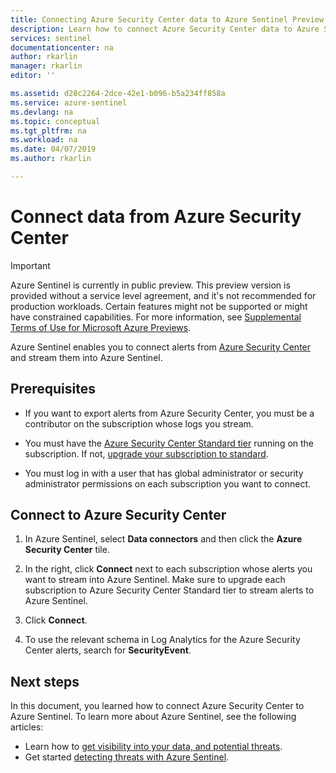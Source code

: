 ```yaml
---
title: Connecting Azure Security Center data to Azure Sentinel Preview| Microsoft Docs
description: Learn how to connect Azure Security Center data to Azure Sentinel.
services: sentinel
documentationcenter: na
author: rkarlin
manager: rkarlin
editor: ''

ms.assetid: d28c2264-2dce-42e1-b096-b5a234ff858a
ms.service: azure-sentinel
ms.devlang: na
ms.topic: conceptual
ms.tgt_pltfrm: na
ms.workload: na
ms.date: 04/07/2019
ms.author: rkarlin

---
```

# Connect data from Azure Security Center

> [!IMPORTANT]
> Azure Sentinel is currently in public preview.
> This preview version is provided without a service level agreement, and it's not recommended for production workloads. Certain features might not be supported or might have constrained capabilities. 
> For more information, see [Supplemental Terms of Use for Microsoft Azure Previews](https://azure.microsoft.com/support/legal/preview-supplemental-terms/).



Azure Sentinel enables you to connect alerts from [Azure Security Center](../security-center/security-center-intro.md) and stream them into Azure Sentinel. 

## Prerequisites

- If you want to export alerts from Azure Security Center, you must be a contributor on the subscription whose logs you stream.

- You must have the [Azure Security Center Standard tier](../security-center/security-center-pricing.md) running on the subscription. If not, [upgrade your subscription to standard](https://azure.microsoft.com/pricing/details/security-center/).

- You must log in with a user that has global administrator or security administrator permissions on each subscription you want to connect.


## Connect to Azure Security Center

1. In Azure Sentinel, select **Data connectors** and then click the **Azure Security Center** tile.
1. In the right, click **Connect** next to each subscription whose alerts you want to stream into Azure Sentinel. Make sure to upgrade each subscription to Azure Security Center Standard tier to stream alerts to Azure Sentinel.

3. Click **Connect**.

4. To use the relevant schema in Log Analytics for the Azure Security Center alerts, search for **SecurityEvent**.

## Next steps
In this document, you learned how to connect Azure Security Center to Azure Sentinel. To learn more about Azure Sentinel, see the following articles:
- Learn how to [get visibility into your data, and potential threats](quickstart-get-visibility.md).
- Get started [detecting threats with Azure Sentinel](tutorial-detect-threats.md).

